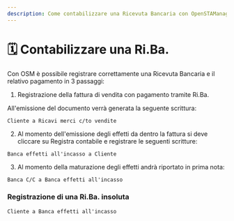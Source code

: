 ```yaml
---
description: Come contabilizzare una Ricevuta Bancaria con OpenSTAManager
---
```


# 🗓️ Contabilizzare una Ri.Ba.

Con OSM è possibile registrare correttamente una Ricevuta Bancaria e il relativo pagamento in 3 passaggi:

1. Registrazione della fattura di vendita con pagamento tramite Ri.Ba.

All'emissione del documento verrà generata la seguente scrittura:

```
Cliente a Ricavi merci c/to vendite
```

2. Al momento dell'emissione degli effetti da dentro la fattura si deve cliccare su Registra contabile e registrare le seguenti scritture:

```
Banca effetti all'incasso a Cliente
```

3. Al momento della maturazione degli effetti andrà riportato in prima nota:

```
Banca C/C a Banca effetti all'incasso
```

### Registrazione di una Ri.Ba. insoluta

```
Cliente a Banca effetti all'incasso
```
